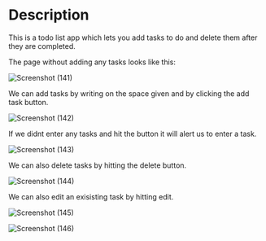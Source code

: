 <h1>Description</h1>
This is a todo list app which lets you add tasks to do and delete them after they are completed.

The page without adding any tasks looks like this:

![Screenshot (141)](https://github.com/user-attachments/assets/7d1e90f2-597a-4fda-82db-28e599c6dc28)



We can add tasks by writing on the space given and by clicking the add task button.


![Screenshot (142)](https://github.com/user-attachments/assets/45cde56d-babe-4e64-a6cd-5ec87d318ba0)



If we didnt enter any tasks and hit the button it will alert us to enter a task.

![Screenshot (143)](https://github.com/user-attachments/assets/91b84553-06b8-4ea8-9788-266f6905d86c)



We can also delete tasks by hitting the delete button.

![Screenshot (144)](https://github.com/user-attachments/assets/25897b29-2e8a-4c7c-a713-df34ba017120)


We can also edit an exisisting task by hitting edit.

![Screenshot (145)](https://github.com/user-attachments/assets/9656c545-26f1-4812-b2cd-293d7c876a66)


![Screenshot (146)](https://github.com/user-attachments/assets/20d90571-abea-4963-81e7-76be433dbaec)

